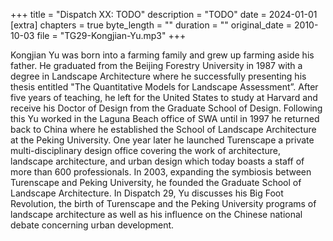 +++
title = "Dispatch XX: TODO"
description = "TODO"
date = 2024-01-01
[extra]
chapters = true
byte_length = ""
duration = ""
original_date = 2010-10-03
file = "TG29-Kongjian-Yu.mp3"
+++

Kongjian Yu was born into a farming family and grew up farming aside his father. He graduated from the Beijing Forestry University in 1987 with a degree in Landscape Architecture where he successfully presenting his thesis entitled "The Quantitative Models for Landscape Assessment”. After five years of teaching, he left for the United States to study at Harvard and receive his Doctor of Design from the Graduate School of Design. Following this Yu worked in the Laguna Beach office of SWA until in 1997 he returned back to China where he established the School of Landscape Architecture at the Peking University. One year later he launched Turenscape a private multi-disciplinary design office covering the work of architecture, landscape architecture, and urban design which today boasts a staff of more than 600 professionals. In 2003, expanding the symbiosis between Turenscape and Peking University, he founded the Graduate School of Landscape Architecture. In Dispatch 29, Yu discusses his Big Foot Revolution, the birth of Turenscape and the Peking University programs of landscape architecture as well as his influence on the Chinese national debate concerning urban development.